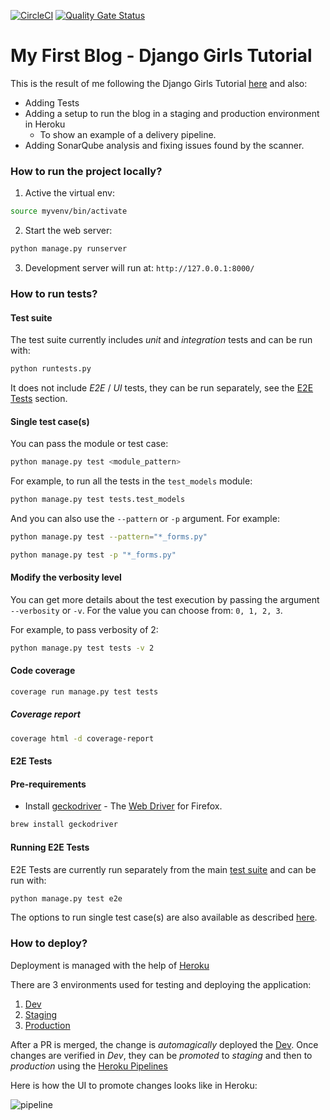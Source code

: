 [![CircleCI](https://circleci.com/gh/mignonnesaurus/my-first-blog/tree/master.svg?style=svg)](https://circleci.com/gh/mignonnesaurus/my-first-blog/tree/master) [![Quality Gate Status](https://sonarcloud.io/api/project_badges/measure?project=mignonnesaurus_my-first-blog&metric=alert_status)](https://sonarcloud.io/dashboard?id=mignonnesaurus_my-first-blog)  


# My First Blog - Django Girls Tutorial

This is the result of me following the Django Girls Tutorial [here](https://tutorial.djangogirls.org/en/) and also: 
* Adding Tests 
* Adding a setup to run the blog in a staging and production environment in Heroku 
    * To show an example of a delivery pipeline.
* Adding SonarQube analysis and fixing issues found by the scanner.

### How to run the project locally?
1. Active the virtual env:
```bash
source myvenv/bin/activate
```

2. Start the web server:
```bash
python manage.py runserver
```

3. Development server will run at: `http://127.0.0.1:8000/`

### How to run tests?

#### Test suite

The test suite currently includes _unit_ and _integration_ tests and can be run with:

```bash
python runtests.py
```

It does not include _E2E_ / _UI_ tests, they can be run separately, see the [E2E Tests](#e2e-tests) section.

#### Single test case(s)

You can pass the module or test case:

```bash
python manage.py test <module_pattern> 
```

For example, to run all the tests in the `test_models` module:

```bash
python manage.py test tests.test_models
```

And you can also use the `--pattern` or `-p` argument. For example:

```bash
python manage.py test --pattern="*_forms.py"
```

```bash
python manage.py test -p "*_forms.py"
```

#### Modify the verbosity level 

You can get more details about the test execution by passing the argument `--verbosity` or `-v`. For the value you can choose from: `0, 1, 2, 3`.

For example, to pass verbosity of 2: 
```bash
python manage.py test tests -v 2
```

#### Code coverage

```bash
coverage run manage.py test tests
```

##### Coverage report

```bash
coverage html -d coverage-report
```

#### E2E Tests 

#### Pre-requirements

* Install [geckodriver](https://github.com/mozilla/geckodriver) - The [Web Driver](https://developer.mozilla.org/en-US/docs/Web/WebDriver) for Firefox.

```bash
brew install geckodriver
```

#### Running E2E Tests 

E2E Tests are currently run separately from the main [test suite](#how-to-run-tests) and can be run with:

```bash
python manage.py test e2e
```

The options to run single test case(s) are also available as described [here](#single-test-cases).

### How to deploy?

Deployment is managed with the help of [Heroku](https://heroku.com/) 

There are 3 environments used for testing and deploying the application: 

1. [Dev](https://mignonnesaurus-dev.herokuapp.com/)
2. [Staging](https://mignonnesaurus-staging.herokuapp.com/)
3. [Production](https://mignonnesaurus.herokuapp.com/)

After a PR is merged, the change is _automagically_ deployed the  [Dev](https://mignonnesaurus-dev.herokuapp.com/). 
Once changes are verified in _Dev_, they can be _promoted_ to _staging_ and then to _production_ using the [Heroku Pipelines](https://devcenter.heroku.com/articles/pipelines)

Here is how the UI to promote changes looks like in Heroku: 

![pipeline](https://user-images.githubusercontent.com/615127/56868332-49efd500-69f1-11e9-8c3e-03141452dca0.png)